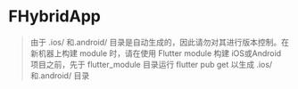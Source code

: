 # FHybridApp

>由于 .ios/ 和.android/ 目录是自动生成的，因此请勿对其进行版本控制。在新机器上构建 module 时，请在使用 Flutter module 构建 iOS或Android 项目之前，先于 flutter_module 目录运行 flutter pub get 以生成 .ios/ 和.android/ 目录

